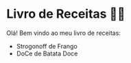 # Livro de Receitas :man_cook:

Olá! Bem vindo ao meu livro de receitas:

- Strogonoff de Frango
- DoCe de Batata Doce

